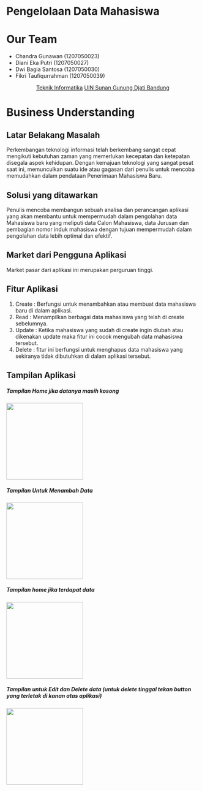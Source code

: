 # Pengelolaan Data Mahasiswa

# Our Team
- Chandra Gunawan (1207050023)
- Diani Eka Putri (1207050027)
- Dwi Bagia Santosa (1207050030)
- Fikri Taufiqurrahman (1207050039)

<p align="center">
  <a href="http://if.uinsgd.ac.id/">Teknik Informatika</a>  <a href="https://uinsgd.ac.id/">UIN Sunan Gunung Djati Bandung</a> 
</p>

# Business Understanding

## Latar Belakang Masalah
Perkembangan teknologi informasi telah berkembang sangat cepat mengikuti kebutuhan zaman yang memerlukan kecepatan dan ketepatan disegala aspek kehidupan. Dengan kemajuan teknologi yang sangat pesat saat ini, memunculkan suatu ide atau gagasan dari penulis untuk mencoba memudahkan dalam pendataan Penerimaan Mahasiswa Baru. 

## Solusi yang ditawarkan
Penulis mencoba membangun sebuah analisa dan perancangan aplikasi yang akan membantu untuk mempermudah dalam pengolahan data Mahasiswa baru yang meliputi data Calon Mahasiswa, data Jurusan dan pembagian nomor induk mahasiswa dengan tujuan mempermudah dalam pengolahan data lebih optimal dan efektif.

## Market dari Pengguna Aplikasi
Market pasar dari aplikasi ini merupakan perguruan tinggi.

## Fitur Aplikasi
1. Create	: Berfungsi untuk menambahkan atau membuat data mahasiswa baru di dalam aplikasi.
2. Read	: Menampilkan berbagai data mahasiswa yang telah di create sebelumnya.
3. Update	: Ketika mahasiswa yang sudah di create ingin diubah atau dikenakan update maka fitur ini cocok mengubah data mahasiswa tersebut.
4. Delete	: fitur ini berfungsi untuk menghapus data mahasiswa yang sekiranya tidak dibutuhkan di dalam aplikasi tersebut.

## Tampilan Aplikasi

##### Tampilan Home jika datanya masih kosong
<img width="200" src="https://cdn-images-1.medium.com/max/800/1*ti6Gdu8_WKibtEoc6NC51w.png">

##### Tampilan Untuk Menambah Data
<img width="200" src="https://cdn-images-1.medium.com/max/640/1*a1qLOoG_R4hZALP0bXCx-w.png">

##### Tampilan home jika terdapat data
<img width="200" src="https://cdn-images-1.medium.com/max/640/1*qcezno1nz2Qs59qVc2p8fw.png">

##### Tampilan untuk Edit dan Delete data (untuk delete tinggal tekan button yang terletak di kanan atas aplikasi)
<img width="200" src="https://cdn-images-1.medium.com/max/640/1*RDkA771KGyL-Gf_I51iO6w.png">



